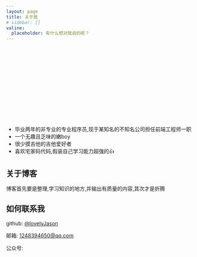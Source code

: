 ```yaml
---
layout: page
title: 关于我
# sidebar: []
valine:
  placeholder: 有什么想对我说的呢？
---
```


<div style="width: 200px;height: 200px;background: url(https://cdn.jsdelivr.net/gh/lovelyJason/cdn-gallery/img/whoami.jpeg) no-repeat;background-size: contain"></div>

+ 毕业两年的非专业的专业程序员,现于某知名的不知名公司担任前端工程师一职
+ 一个无趣且乏味的嫩boy
+ 很少摸吉他的吉他爱好者
+ 喜欢宅家码代码,假装自己学习能力超强的👍

## 关于博客

博客首先要是整理,学习知识的地方,并输出有质量的内容,其次才是折腾

## 如何联系我

github: [@lovelyJason](https://github.com/lovelyJason)

邮箱: [1248394650@qq.com](http://mail.qq.com/cgi-bin/qm_share?t=qm_mailme&email=1248394650@qq.com)

<div style="position: relative;z-index: 10">
  <span>公众号: </span><i class="iconfont icon-erweima"></i>
  <div id="gongzhonghao" alt="">
</div>
